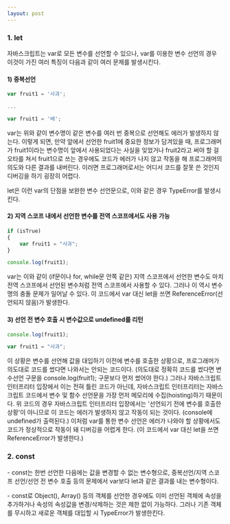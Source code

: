 ```yaml
---
layout: post
---
```



### 1\. let

자바스크립트는 var로 모든 변수를 선언할 수 있으나, var를 이용한 변수 선언의 경우 이것이 가진 여러 특징이 다음과 같이 여러 문제를 발생시킨다.

#### 1) 중복선언

```javascript
var fruit1 = '사과';

...

var fruit1 = '배';
```

var는 위와 같이 변수명이 같은 변수를 여러 번 중복으로 선언해도 에러가 발생하지 않는다. 이렇게 되면, 만약 앞에서 선언한 fruit1에 중요한 정보가 담겨있을 때, 프로그래머가 fruit1이라는 변수명이 앞에서 사용되었다는 사실을 잊었거나 fruit2라고 써야 할 걸 오타를 쳐서 fruit1으로 쓰는 경우에도 코드가 에러가 나지 않고 작동을 해 프로그래머의 의도와 다른 결과를 내버린다. 이러면 프로그래머로서는 어디서 코드를 잘못 쓴 것인지 디버깅을 하기 굉장히 어렵다.

let은 이런 var의 단점을 보완한 변수 선언문으로, 이와 같은 경우 TypeError를 발생시킨다.

#### 2) 지역 스코프 내에서 선언한 변수를 전역 스코프에서도 사용 가능

```javascript
if (isTrue)
{
    var fruit1 = "사과";
}

console.log(fruit1);
```

var는 이와 같이 (if문이나 for, while문 안쪽 같은) 지역 스코프에서 선언한 변수도 마치 전역 스코프에서 선언된 변수처럼 전역 스코프에서 사용할 수 있다. 그러나 이 역시 변수명의 충돌 문제가 일어날 수 있다. 이 코드에서 var 대신 let을 쓰면 ReferenceError(선언되지 않음)가 발생한다.

#### 3) 선언 전 변수 호출 시 변수값으로 undefined를 리턴

```javascript
console.log(fruit1);

var fruit1 = "사과";
```

이 상황은 변수를 선언해 값을 대입하기 이전에 변수를 호출한 상황으로, 프로그래머가 의도대로 코드를 썼다면 나와서는 안되는 코드이다. (의도대로 정확히 코드를 썼다면 변수선언 구문을 console.log(fruit1); 구문보다 먼저 썼어야 한다.) 그러나 자바스크립트 인터프리터 입장에서 이는 전혀 틀린 코드가 아닌데, 자바스크립트 인터프리터는 자바스크립트 코드에서 변수 및 함수 선언문을 가장 먼저 메모리에 수집(hoisting)하기 때문이다. 위 코드의 경우 자바스크립트 인터프리터 입장에서는 '선언되기 전에 변수를 호출한 상황'이 아니므로 이 코드는 에러가 발생하지 않고 작동이 되는 것이다. (console에 undefined가 출력된다.) 이처럼 var를 통한 변수 선언은 에러가 나와야 할 상황에서도 코드가 정상적으로 작동이 돼 디버깅을 어렵게 한다. (이 코드에서 var 대신 let을 쓰면 ReferenceError가 발생한다.)

### 2\. const

\- const는 한번 선언한 다음에는 값을 변경할 수 없는 변수형으로, 중복선언/지역 스코프 선언/선언 전 변수 호출 등의 문제에서 var보다 let과 같은 결과를 내는 변수형이다.

\- const로 Object(), Array() 등의 객체를 선언한 경우에도 이미 선언된 객체에 속성을 추가하거나 속성의 속성값을 변경/삭제하는 것은 제한 없이 가능하다. 그러나 기존 객체를 무시하고 새로운 객체를 대입할 시 TypeError가 발생한킨다.